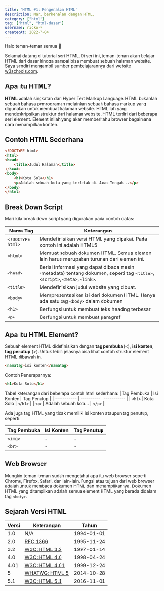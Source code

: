 ```yaml
---
title: 'HTML #1: Pengenalan HTML'
description: Mari berkenalan dengan HTML.
category: ["html"]
tag: ["html", "html-dasar"]
username: ricko-v
createdAt: 2022-7-04
---
```


Halo teman-teman semua 👋

Selamat datang di tutorial seri HTML. Di seri ini, teman-teman akan belajar HTML dari dasar hingga sampai bisa membuat sebuah halaman website. Saya sendiri mengambil sumber pembelajarannya dari website [w3schools.com](https://www.w3schools.com/).

## Apa itu HTML?
**HTML** adalah singkatan dari Hyper Text Markup Language. HTML bukanlah sebuah bahasa pemrograman melainkan sebuah bahasa markup yang digunakan untuk membuat halaman website. HTML lah yang mendeskripsikan struktur dari halaman website. HTML terdiri dari beberapa seri element. Element inilah yang akan memberitahu browser bagaimana cara menampilkan konten.

## Contoh HTML Sederhana
```html
<!DOCTYPE html>
<html>
<head>
    <title>Judul Halaman</title>
</head>
<body>
    <h1>Kota Solo</h1>
    <p>Adalah sebuah kota yang terletak di Jawa Tengah...</p>
</body>
</html> 
```
<Kodein src='contoh-html'></Kodein>

## Break Down Script
Mari kita break down script yang digunakan pada contoh diatas:

| Nama Tag | Keterangan |
| ----- | ---------- |
| ```<!DOCTYPE html>```   | Mendefinisikan versi HTML yang dipakai. Pada contoh ini adalah HTML5 |
| ```<html>```   | Memuat sebuah dokumen HTML. Semua elemen lain harus merupakan turunan dari elemen ini. |
| ```<head>```   | Berisi informasi yang dapat dibaca mesin (metadata) tentang dokumen, seperti tag ```<title>```, ```<script>```, ```<meta>```, ```<link>```. |
| ```<title>```   | Mendefinisikan judul website yang dibuat. |
| ```<body>```   | Mempresentasikan isi dari dokumen HTML. Hanya ada satu tag ```<body>``` dalam dokumen.  |
| ```<h1>```   | Berfungsi untuk membuat teks heading terbesar |
| ```<p>```   | Berfungsi untuk membuat paragraf |

## Apa itu HTML Element?
Sebuah element HTML didefinisikan dengan **tag pembuka** (<), **isi konten**, **tag penutup** (>). Untuk lebih jelasnya bisa lihat contoh struktur element HTML dibawah ini.

```html
<namatag>isi konten</namatag>
```

Contoh Penerapannya:

```html
<h1>Kota Solo</h1>
```

Tabel keterangan dari beberapa contoh html sederhana:
| Tag Pembuka | Isi Konten | Tag Penutup |
| ----------- | ---------- | ----------- |
| ```<h1>``` | Kota Solo | ```</h1>``` |
| ```<p>``` | Adalah sebuah kota... | ```</p>``` |

Ada juga tag HTML yang tidak memiliki isi konten ataupun tag penutup, seperti:

| Tag Pembuka | Isi Konten | Tag Penutup |
| ----------- | ---------- | ----------- |
| ```<img>``` | - | - |
| ```<br>``` | - | - |

## Web Browser
Mungkin teman-teman sudah mengetahui apa itu web browser seperti Chrome, Firefox, Safari, dan lain-lain. Fungsi atau tujuan dari web browser adalah untuk membaca dokumen HTML dan menampilkannya. Dokumen HTML yang ditampilkan adalah semua element HTML yang berada didalam tag ```<body>```.

## Sejarah Versi HTML
| Versi | Keterangan | Tahun |
| ----- | ---------- | ----- |
| 1.0   | N/A        | 1994-01-01 |
| 2.0   | <a href='https://tools.ietf.org/html/rfc1866' target='_blank'>RFC 1866</a>       | 	1995-11-24 |
| 3.2   | <a href='https://www.w3.org/TR/REC-html32' target='_blank'>W3C: HTML 3.2</a>       | 	1997-01-14 |
| 4.0   | <a href='https://www.w3.org/TR/1998/REC-html40-19980424/' target='_blank'>W3C: HTML 4.0</a>       | 	1998-04-24 |
| 4.01   | <a href='https://www.w3.org/TR/html401/' target='_blank'>W3C: HTML 4.01</a>       | 	1999-12-24 |
| 5   | <a href='https://html.spec.whatwg.org/multipage/' target='_blank'>WHATWG: HTML 5</a>       | 		2014-10-28 |
| 5.1   | <a href='https://www.w3.org/TR/2016/REC-html51-20161101/' target='_blank'>W3C: HTML 5.1</a>       | 		2016-11-01 |